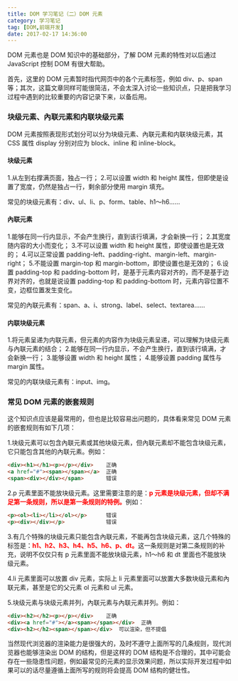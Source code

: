 ```yaml
---
title: DOM 学习笔记（二）DOM 元素
category: 学习笔记
tag: [DOM,前端开发]
date: 2017-02-17 14:36:00
---
```


DOM 元素也是 DOM 知识中的基础部分，了解 DOM 元素的特性对以后通过 JavaScript 控制 DOM 有很大帮助。<!--more-->

首先，这里的 DOM 元素暂时指代网页中的各个元素标签，例如 div、p、span 等；其次，这篇文章同样可能很简洁，不会太深入讨论一些知识点，只是把我学习过程中遇到的比较重要的内容记录下来，以备后用。

### 块级元素、內联元素和内联块级元素

DOM 元素按照表现形式划分可以分为块级元素、內联元素和内联块级元素，其 CSS 属性 display 分别对应为 block、inline 和 inline-block。

#### 块级元素

1.从左到右撑满页面，独占一行；
2.可以设置 width 和 height 属性，但即使是设置了宽度，仍然是独占一行，剩余部分使用 margin 填充。

常见的块级元素有：div、ul、li、p、form、table、h1～h6……

#### 內联元素

1.能够在同一行内显示，不会产生换行，直到该行填满，才会新换一行；
2.其宽度随内容的大小而变化；
3.不可以设置 width 和 height 属性，即使设置也是无效的；
4.可以正常设置 padding-left、padding-right、margin-left、margin-right；
5.不能设置 margin-top 和 margin-bottom，即使设置也是无效的；
6.设置 padding-top 和 padding-bottom 时，是基于元素内容对齐的，而不是基于边界对齐的，也就是说设置 padding-top 和 padding-bottom 时，元素内容位置不变，边框位置发生变化。

常见的內联元素有：span、a、i、strong、label、select、textarea……

#### 内联块级元素

1.将元素呈递为内联元素，但元素的内容作为块级元素呈递，可以理解为块级元素与內联元素的结合；
2.能够在同一行内显示，不会产生换行，直到该行填满，才会新换一行；
3.能够设置 width 和 height 属性；
4.能够设置 padding 属性与 margin 属性。

常见的内联块级元素有：input、img。

### 常见 DOM 元素的嵌套规则

这个知识点应该是最常用的，但也是比较容易出问题的，具体看来常见 DOM 元素的嵌套规则有如下几项：

1.块级元素可以包含內联元素或其他块级元素，但內联元素却不能包含块级元素，它只能包含其他的內联元素。例如：

``` html
<div><h1></h1><p></p></div>    正确
<a href="#"><span></span></a>  正确
<span><div></div></span>       错误
```

2.p 元素里面不能放块级元素。这里需要注意的是：<span style="color: red; font-weight: bold">p 元素是块级元素，但却不满足第一条规则，所以是第一条规则的特例。</span>例如：

``` html
<p><ol><li></li></ol></p>      错误
<p><div></div></p>             错误
```

3.有几个特殊的块级元素只能包含內联元素，不能再包含块级元素，这几个特殊的标签是：<span style="color: red; font-weight: bold">h1、h2、h3、h4、h5、h6、p、dt。</span>这一条规则是对第二条规则的补充，说明不仅仅只有 p 元素里面不能放块级元素，h1～h6 和 dt 里面也不能放块级元素。

4.li 元素里面可以放置 div 元素，实际上 li 元素里面可以放置大多数块级元素和內联元素，甚至是它的父元素 ol 元素和 ul 元素。

5.块级元素与块级元素并列，內联元素与內联元素并列。例如：
``` html
<div><h2></h2><p></p></div>    正确
<div><a href="#"></a><span></span></div>  正确
<div><h2></h2><span></span></div>  可以渲染，但不提倡
```

当然现代浏览器的渲染能力是很强大的，及时不遵守上面所写的几条规则，现代浏览器也能够渲染出 DOM 的结构，但是这样的 DOM 结构是不合理的，其中可能会存在一些隐患性问题，例如最常见的元素的显示效果问题，所以实际开发过程中如果可以的话尽量遵循上面所写的规则将会提高 DOM 结构的健壮性。